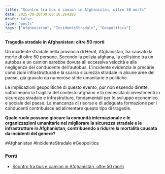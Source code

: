 ```yaml
---
title: "Scontro tra bus e camion in Afghanistan, oltre 50 morti"
date: 2025-08-20T00:00:18.264180
draft: false
type: "posts"
tags: ["Afghanistan", "IncidenteStradale", "Geopolitica"]
---
```


**Tragedia stradale in Afghanistan: oltre 50 morti**

Un incidente stradale nella provincia di Herat, Afghanistan, ha causato la morte di oltre 50 persone.  Secondo la polizia afghana, la collisione tra un autobus e un camion sarebbe dovuta all'eccessiva velocità e alla negligenza del conducente dell'autobus.  L'incidente evidenzia le precarie condizioni infrastrutturali e la scarsa sicurezza stradale in alcune aree del paese, già gravato da numerose sfide umanitarie e politiche.

Le implicazioni geopolitiche di questo evento, pur non essendo dirette, sottolineano la fragilità del contesto afghano e la necessità di investimenti in sicurezza stradale e infrastrutture, fondamentali per lo sviluppo economico e sociale del paese.  La mancanza di risorse e di adeguata formazione per i conducenti contribuisce ad alimentare questo tipo di tragedie.

**Quale ruolo possono giocare la comunità internazionale e le organizzazioni umanitarie nel migliorare la sicurezza stradale e le infrastrutture in Afghanistan, contribuendo a ridurre la mortalità causata da incidenti del genere?**

#Afghanistan #IncidenteStradale #Geopolitica


### Fonti
- [Scontro tra bus e camion in Afghanistan, oltre 50 morti](https://www.ansa.it/sito/notizie/topnews/2025/08/19/scontro-tra-bus-e-camion-in-afghanistan-oltre-50-morti_b5dbb515-a3db-49e6-822c-3cf131579caa.html)
